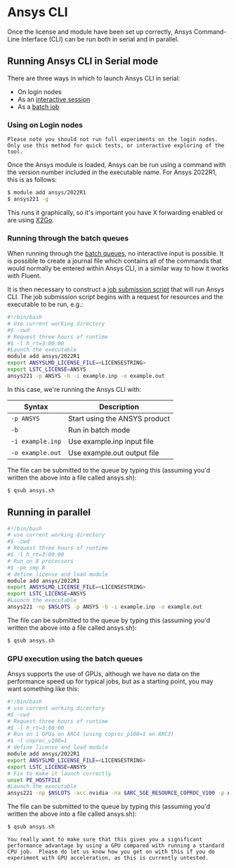 # Ansys CLI

Once the license and module have been set up correctly, Ansys Command-Line Interface (CLI) can be
run both in serial and in parallel.

## Running Ansys CLI in Serial mode

There are three ways in which to launch Ansys CLI in serial:

- On login nodes
- As an [interactive session](../../../usage/interactive)
- As a [batch job](../../../usage/batchjob)

### Using on Login nodes

```{warning}
Please note you should not run full experiments on the login nodes. Only use this method for quick tests, or interactive exploring of the tool.
```

Once the Ansys module is loaded, Ansys can be run using a command with the version number included in the executable name.  For Ansys 2022R1, this is as follows:

```bash
$ module add ansys/2022R1
$ ansys221 -g
```

This runs it graphically, so it's important you have X forwarding enabled or are using [X2Go](../../../getting_started/x2go).

### Running through the batch queues

When running through the [batch queues](../../../usage/batchjob), no interactive input is possible. It is possible to create a journal file which contains all of the commands that would normally be entered within Ansys CLI, in a similar way to how it works with Fluent.

It is then necessary to construct a [job submission script](batchjob:resource-specification) that will run Ansys CLI. The job submission script begins with a request for resources and the executable to be run, e.g.:

```bash
#!/bin/bash
# Use current working directory
#$ -cwd
# Request three hours of runtime
#$ -l h_rt=3:00:00
#Launch the executable
module add ansys/2022R1
export ANSYSLMD_LICENSE_FILE=<LICENSESTRING>
export LSTC_LICENSE=ANSYS
ansys221 -p ANSYS -b -i example.inp -o example.out
```

In this case, we're running the Ansys CLI with:

| Syntax           | Description |
| -----------      | ----------- |
| `-p ANSYS`       | Start using the ANSYS product |
| `-b`             | Run in batch mode             |
| `-i example.inp` | Use example.inp input file    |
| `-o example.out` | Use example.out output file   |

The file can be submitted to the queue by typing this (assuming you'd written the above into a file called ansys.sh):

```bash
$ qsub ansys.sh
```

## Running in parallel

```bash
#!/bin/bash
# use current working directory
#$ -cwd
# Request three hours of runtime
#$ -l h_rt=3:00:00
# Run on 8 processors
#$ -pe smp 8
# define license and load module
module add ansys/2022R1
export ANSYSLMD_LICENSE_FILE=<LICENSESTRING>
export LSTC_LICENSE=ANSYS
#Launch the executable
ansys221 -np $NSLOTS -p ANSYS -b -i example.inp -o example.out
```

The file can be submitted to the queue by typing this (assuming you'd written the above into a file called ansys.sh):

```bash
$ qsub ansys.sh
```

### GPU execution using the batch queues

Ansys supports the use of GPUs, although we have no data on the performance speed up for typical jobs, but as a starting point, you may want something like this:

```bash
#!/bin/bash
# use current working directory
#$ -cwd
# Request three hours of runtime
#$ -l h_rt=3:00:00
# Run on 1 GPUs on ARC4 (using coproc_p100=1 on ARC3)
#$ -l coproc_v100=1
# define license and load module
module add ansys/2022R1
export ANSYSLMD_LICENSE_FILE=<LICENSESTRING>
export LSTC_LICENSE=ANSYS
# Fix to make it launch correctly
unset PE_HOSTFILE
#Launch the executable
ansys221 -np $NSLOTS -acc nvidia -na $ARC_SGE_RESOURCE_COPROC_V100 -p ANSYS -b -i example.inp -o example.out
```

The file can be submitted to the queue by typing this (assuming you'd written the above into a file called ansys.sh):

```bash
$ qsub ansys.sh
```

````{admonition} GPU performance
You really want to make sure that this gives you a significant performance advantage by using a GPU compared with running a standard CPU job.  Please do let us know how you get on with this if you do experiment with GPU acceleration, as this is currently untested.
````
